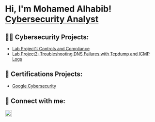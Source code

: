 <h1>Hi, I'm Mohamed Alhabib! <br/><a href="https://www.linkedin.com/in/mohamed-alhabib-gharbi/">Cybersecurity Analyst</a>


<h2>👨‍💻 Cybersecurity Projects:</h2>

  - [Lab Project1: Controls and Compliance](https://github.com/mohamedalhabibgharbi/compliance-controls-lab-project)
  - [Lab Project2: Troubleshooting DNS Failures with Tcpdump and ICMP Logs](https://github.com/mohamedalhabibgharbi/Lab-Project2-Troubleshooting-DNS-Failures-with-Tcpdump-and-ICMP-Logs)





<h2>📜 Certifications Projects:</h2>

  - [Google Cybersecurity](https://www.credly.com/badges/2d99a9f9-0b50-446e-89ab-137d53785c1a/public_url)




<h2> 🤳 Connect with me:</h2>

[<img align="left" alt="JoshMadakor | LinkedIn" width="22px" src="https://cdn.jsdelivr.net/npm/simple-icons@v3/icons/linkedin.svg" />][linkedin]

[linkedin]: linkedin.com/in/mohamed-alhabib-gharbi

<!--
**joshmadakor1/joshmadakor1** is a ✨ _special_ ✨ repository because its `README.md` (this file) appears on your GitHub profile.

Here are some ideas to get you started:

- 🔭 I’m currently working on ...
- 🌱 I’m currently learning ...
- 👯 I’m looking to collaborate on ...
- 🤔 I’m looking for help with ...
- 💬 Ask me about ...
- 📫 How to reach me: ...
- 😄 Pronouns: ...
- ⚡ Fun fact: ...
-->
